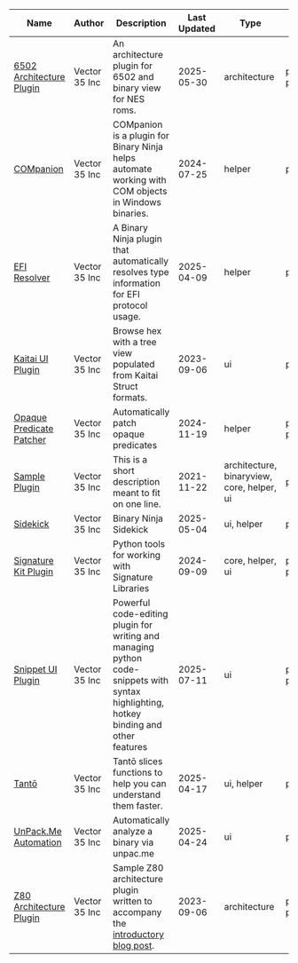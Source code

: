 | Name|Author|Description|Last Updated|Type|API|License |
| ----|------|-----------|------------|----|---|------- |
| [6502 Architecture Plugin](https://github.com/Vector35/6502)|Vector 35 Inc|An architecture plugin for 6502 and binary view for NES roms.|2025-05-30|architecture|python2, python3|MIT |
| [COMpanion](https://github.com/Vector35/COMpanion)|Vector 35 Inc|COMpanion is a plugin for Binary Ninja helps automate working with COM objects in Windows binaries.|2024-07-25|helper|python3|MIT |
| [EFI Resolver](https://github.com/Vector35/efi-resolver)|Vector 35 Inc|A Binary Ninja plugin that automatically resolves type information for EFI protocol usage.|2025-04-09|helper|python3|Apache-2.0 |
| [Kaitai UI Plugin](https://github.com/Vector35/kaitai)|Vector 35 Inc|Browse hex with a tree view populated from Kaitai Struct formats.|2023-09-06|ui|python3|MIT |
| [Opaque Predicate Patcher](https://github.com/Vector35/OpaquePredicatePatcher)|Vector 35 Inc|Automatically patch opaque predicates|2024-11-19|helper|python2, python3|MIT |
| [Sample Plugin](https://github.com/Vector35/sample_plugin)|Vector 35 Inc|This is a short description meant to fit on one line.|2021-11-22|architecture, binaryview, core, helper, ui|python3|MIT |
| [Sidekick](https://github.com/vector35/sidekick-public)|Vector 35 Inc|Binary Ninja Sidekick|2025-05-04|ui, helper|python3|Commercial |
| [Signature Kit Plugin](https://github.com/Vector35/sigkit)|Vector 35 Inc|Python tools for working with Signature Libraries|2024-09-09|core, helper, ui|python2, python3|MIT |
| [Snippet UI Plugin](https://github.com/Vector35/snippets)|Vector 35 Inc|Powerful code-editing plugin for writing and managing python code-snippets with syntax highlighting, hotkey binding and other features|2025-07-11|ui|python2, python3|MIT |
| [Tantō](https://github.com/Vector35/tanto)|Vector 35 Inc|Tantō slices functions to help you can understand them faster.|2025-04-17|ui, helper|python3|MIT |
| [UnPack.Me Automation](https://github.com/Vector35/unpacme)|Vector 35 Inc|Automatically analyze a binary via unpac.me|2025-04-24|ui|python3|MIT |
| [Z80 Architecture Plugin](https://github.com/Vector35/Z80)|Vector 35 Inc|Sample Z80 architecture plugin written to accompany the <a href='https://binary.ninja/2020/01/08/guide-to-architecture-plugins-part1.html'>introductory blog post</a>.|2023-09-06|architecture|python2, python3|MIT |